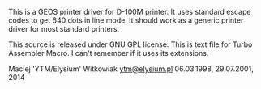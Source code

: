 
This is a GEOS printer driver for D-100M printer. It uses standard escape codes
to get 640 dots in line mode. It should work as a generic printer driver for
most standard printers.

This source is released under GNU GPL license.
This is text file for Turbo Assembler Macro. I can't remember if it uses its
extensions.

Maciej 'YTM/Elysium' Witkowiak <ytm@elysium.pl>
06.03.1998, 29.07.2001, 2014

